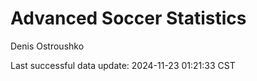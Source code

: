 # Advanced Soccer Statistics
Denis Ostroushko

<!-- gfm -->

Last successful data update: 2024-11-23 01:21:33 CST
